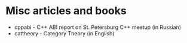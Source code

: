 # Misc articles and books

- cppabi - C++ ABI report on St. Petersburg C++ meetup (in Russian)
- cattheory - Category Theory (in English)

